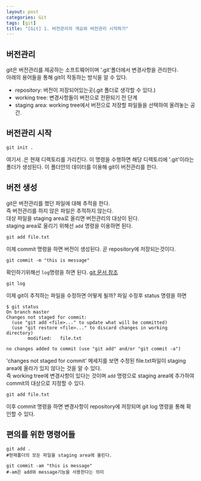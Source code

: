 ```yaml
---
layout: post
categories: Git
tags: [git]
title: "[Git] 1. 버전관리의 개요와 버전관리 시작하기"
---
```


## 버전관리
git은 버전관리를 제공하는 소프트웨어이며 '.git'폴더에서 변경사항을 관리한다.  
아래의 용어들을 통해 git이 작동하는 방식을 알 수 있다.
- repository: 버전이 저장되어있는곳(.git 폴더로 생각할 수 있다.)
- working tree: 변경사항들이 버전으로 전환되기 전 단계
- staging area: working tree에서 버전으로 저장할 파일들을 선택하여 올려놓는 공간.

## 버전관리 시작

```
git init .
```
여기서 .은 현재 디렉토리를 가리킨다.
이 명령을 수행하면 해당 디렉토리에 '.git'이라는 폴더가 생성된다.
이 폴더안의 데이터를 이용해 git이 버전관리를 한다.  

## 버전 생성

 git은 버전관리를 했던 파일에 대해 추적을 한다.  
즉 버전관리를 하지 않은 파일은 추적하지 않는다.  
대상 파일을 staging area로 올리면 버전관리의 대상이 된다.  
staging area로 올리기 위해선 `add` 명령을 이용하면 된다.
```
git add file.txt
```

이제 commit 명령을 하면 버전이 생성된다.
곧 repository에 저장되는것이다.
```
git commit -m "this is message"
```

확인하기위해선 `log`명령을 하면 된다. [git 문서 참조](https://git-scm.com/docs/git-log)
```
git log
```

이제 git이 추적하는 파일을 수정하면 어떻게 될까?
파일 수정후 status 명령을 하면

```
$ git status
On branch master
Changes not staged for commit:
  (use "git add <file>..." to update what will be committed)
  (use "git restore <file>..." to discard changes in working directory)
        modified:   file.txt

no changes added to commit (use "git add" and/or "git commit -a")
```
'changes not staged for commit' 메세지를 보면 수정된 file.txt파일이 staging area에 올라가 있지 않다는 것을 알 수 있다.  
즉 working tree에 변경사항이 있다는 것이며 `add` 명령으로 staging area에 추가하여 commit의 대상으로 지정할 수 있다.
```
git add file.txt
```
이후 commit 명령을 하면 변경사항이 repository에 저장되며
git log 명령을 통해 확인할 수 있다.

## 편의를 위한 명령어들
```
git add .
#현재폴더의 모든 파일을 staging area에 올린다.

git commit -am "this is message"
#-am은 add와 message기능을 사용한다는 의미
```

